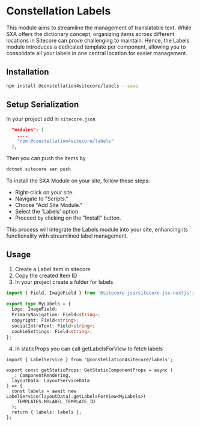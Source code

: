 # Constellation Labels

This module aims to streamline the management of translatable text. While SXA offers the dictionary concept, organizing items across different locations in Sitecore can prove challenging to maintain. Hence, the Labels module introduces a dedicated template per component, allowing you to consolidate all your labels in one central location for easier management.

## Installation

```bash
npm install @constellation4sitecore/labels --save
```

## Setup Serialization

In your project add in `sitecore.json`

```json
  "modules": [
    ....
    "npm:@constellation4sitecore/labels"
  ],
```

Then you can push the items by

```bash
dotnet sitecore ser push
```

To install the SXA Module on your site, follow these steps:

- Right-click on your site.
- Navigate to "Scripts."
- Choose "Add Site Module."
- Select the 'Labels' option.
- Proceed by clicking on the "Install" button.

This process will integrate the Labels module into your site, enhancing its functionality with streamlined label management.

## Usage

1. Create a Label item in sitecore
2. Copy the created Item ID
3. In your project create a folder for labels

```ts
import { Field, ImageField } from '@sitecore-jss/sitecore-jss-nextjs';

export type MyLabels = {
  Logo: ImageField;
  PrimaryNavigation: Field<string>;
  copyright: Field<string>;
  socialIntroText: Field<string>;
  cookieSettings: Field<string>;
};
```

4. In staticProps you can call getLabelsForView to fetch labels

```tsx
import { LabelService } from '@constellation4sitecore/labels';

export const getStaticProps: GetStaticComponentProps = async (
  _: ComponentRendering,
  layoutData: LayoutServiceData
) => {
  const labels = await new LabelService(layoutData).getLabelsForView<MyLabels>(
    TEMPLATES.MYLABEL_TEMPLATE_ID
  );
  return { labels: labels };
};
```
